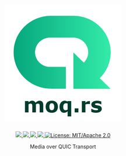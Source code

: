 <h1 align="center">
 <a href="https://moq.rs"><img src="https://raw.githubusercontent.com/moq-rs/moq-rs.github.io/master/res/moq-rs.png" alt="moq.rs"></a>
 <br>
</h1>
<p align="center">
 <a href="https://github.com/moq-rs/moq/actions">
  <img src="https://github.com/moq-rs/moq/workflows/cargo/badge.svg">
 </a>
 <a href="https://deps.rs/repo/github/moq-rs/moq">
  <img src="https://deps.rs/repo/github/moq-rs/moq/status.svg">
 </a>
 <a href="https://crates.io/crates/moqt">
  <img src="https://img.shields.io/crates/v/moqt.svg">
 </a>
 <a href="https://docs.rs/moqt">
  <img src="https://docs.rs/moqt/badge.svg">
 </a>
 <a href="https://doc.rust-lang.org/1.6.0/complement-project-faq.html#why-dual-mitasl2-license">
  <img src="https://img.shields.io/badge/license-MIT%2FApache--2.0-blue" alt="License: MIT/Apache 2.0">
 </a>
</p>
<p align="center">
 Media over QUIC Transport
</p>

